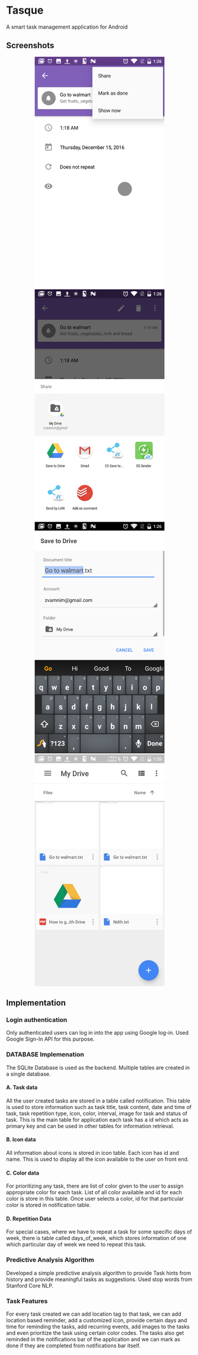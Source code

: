 # Tasque
A smart task management application for Android

## Screenshots
<p align="center">
  <img src="/screenshots/a.png" width="350"/>
  <img src="/screenshots/b.png" width="350"/>
  <img src="/screenshots/c.png" width="350"/>
  <img src="/screenshots/d.png" width="350"/>
</p>

## Implementation
### Login authentication 
Only authenticated users can log in into the app using Google log-in. Used Google Sign-In API for this purpose.

### DATABASE Implemenation
The SQLite Database is used as the backend. Multiple tables are created in a single database.
#### A. Task data
All the user created tasks are stored in a table called notification. This table is used to store information such as task title, task content, date and time of task, task repetition type, icon, color, interval, image for task and status of task. This is the main table for application each task has a id which acts as primary key and can be used in other tables for information retrieval.
#### B.  Icon data
All information about icons is stored in icon table. Each icon has id and name. This is used to display all the icon available to the user on front end.
#### C. Color data
For prioritizing any task, there are list of color given to the user to assign appropriate color for each task. List of all color available and id for each color is store in this table. Once user selects a color, id for that particular color is stored in notification table.
#### D. Repetition Data
  For special cases, where we have to repeat a task for some specific days of week, there is table called days_of_week, which stores information of one which particular day of week we need to repeat this task.

### Predictive Analysis Algorithm
Developed a simple predictive analysis algorithm to provide Task hints from history and provide meaningful tasks as suggestions. Used stop words from Stanford Core NLP.

### Task Features
For every task created we can add location tag to that task, we can add location based reminder, add a customized icon, provide certain days and time for reminding the tasks, add recurring events, add images to the tasks and even prioritize the task using certain color codes. The tasks also get reminded in the notifications bar of the application and we can mark as done if they are completed from notifications bar itself.



